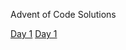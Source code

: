 Advent of Code Solutions

[Day 1](https://github.com/MichaelFroeschen/aoc/tree/main/scripts/day1)
[Day 1](https://github.com/MichaelFroeschen/aoc/tree/main/scripts/day2)
